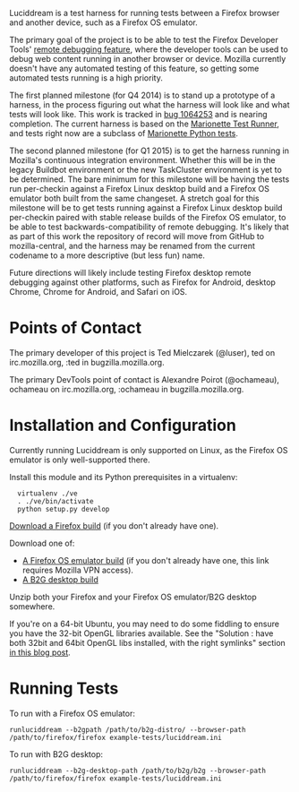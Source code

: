 Luciddream is a test harness for running tests between a Firefox browser and another device, such as a Firefox OS emulator.

The primary goal of the project is to be able to test the Firefox Developer Tools' [remote debugging feature](https://developer.mozilla.org/en-US/docs/Tools/Remote_Debugging), where the developer tools can be used to debug web content running in another browser or device. Mozilla currently doesn't have any automated testing of this feature, so getting some automated tests running is a high priority.

The first planned milestone (for Q4 2014) is to stand up a prototype of a harness, in the process figuring out what the harness will look like and what tests will look like. This work is tracked in [bug 1064253](https://bugzilla.mozilla.org/show_bug.cgi?id=1064253) and is nearing completion. The current harness is based on the [Marionette Test Runner](https://developer.mozilla.org/en-US/docs/Marionette_Test_Runner), and tests right now are a subclass of [Marionette Python tests](https://developer.mozilla.org/en-US/docs/Mozilla/QA/Marionette/Marionette_Python_Tests).

The second planned milestone (for Q1 2015) is to get the harness running in Mozilla's continuous integration environment. Whether this will be in the legacy Buildbot environment or the new TaskCluster environment is yet to be determined. The bare minimum for this milestone will be having the tests run per-checkin against a Firefox Linux desktop build and a Firefox OS emulator both built from the same changeset. A stretch goal for this milestone will be to get tests running against a Firefox Linux desktop build per-checkin paired with stable release builds of the Firefox OS emulator, to be able to test backwards-compatibility of remote debugging. It's likely that as part of this work the repository of record will move from GitHub to mozilla-central, and the harness may be renamed from the current codename to a more descriptive (but less fun) name.

Future directions will likely include testing Firefox desktop remote debugging against other platforms, such as Firefox for Android, desktop Chrome, Chrome for Android, and Safari on iOS.

Points of Contact
=================

The primary developer of this project is Ted Mielczarek (@luser), ted on irc.mozilla.org, :ted in bugzilla.mozilla.org.

The primary DevTools point of contact is Alexandre Poirot (@ochameau), ochameau on irc.mozilla.org, :ochameau in bugzilla.mozilla.org.

Installation and Configuration
==============================

Currently running Luciddream is only supported on Linux, as the Firefox OS emulator is only well-supported there.

Install this module and its Python prerequisites in a virtualenv:
```
  virtualenv ./ve
  . ./ve/bin/activate
  python setup.py develop
```

[Download a Firefox build](http://ftp.mozilla.org/pub/mozilla.org/firefox/nightly/latest-mozilla-central/) (if you don't already have one).


Download one of:
* [A Firefox OS emulator build](http://pvtbuilds.pvt.build.mozilla.org/pub/mozilla.org/b2g/tinderbox-builds/mozilla-central-emulator/) (if you don't already have one, this link requires Mozilla VPN access).
* [A B2G desktop build](http://ftp.mozilla.org/pub/mozilla.org/b2g/nightly/latest-mozilla-central/)


Unzip both your Firefox and your Firefox OS emulator/B2G desktop somewhere.

If you're on a 64-bit Ubuntu, you may need to do some fiddling to ensure you have the 32-bit OpenGL libraries available. See the "Solution : have both 32bit and 64bit OpenGL libs installed, with the right symlinks" section [in this blog post](http://rishav006.wordpress.com/2014/05/19/how-to-build-b2g-emulator-in-linux-environment/).


Running Tests
=============

To run with a Firefox OS emulator:
```
runluciddream --b2gpath /path/to/b2g-distro/ --browser-path /path/to/firefox/firefox example-tests/luciddream.ini
```

To run with B2G desktop:
```
runluciddream --b2g-desktop-path /path/to/b2g/b2g --browser-path /path/to/firefox/firefox example-tests/luciddream.ini
```
